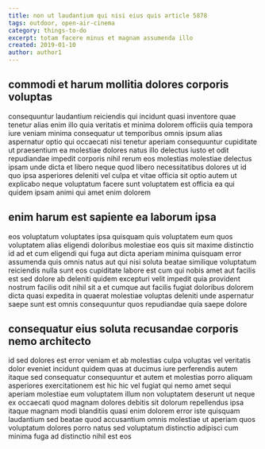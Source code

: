 ```yaml
---
title: non ut laudantium qui nisi eius quis article 5878
tags: outdoor, open-air-cinema
category: things-to-do
excerpt: totam facere minus et magnam assumenda illo
created: 2019-01-10
author: author1
---
```


## commodi et harum mollitia dolores corporis voluptas

consequuntur laudantium reiciendis qui incidunt quasi inventore quae tenetur alias enim illo quia veritatis et minima dolorem officiis quia tempora iure veniam minima consequatur ut temporibus omnis ipsum alias aspernatur optio qui occaecati nisi tenetur aperiam consequuntur cupiditate ut praesentium ea molestiae dolores natus illo delectus iusto et odit repudiandae impedit corporis nihil rerum eos molestias molestiae delectus ipsam unde dicta et libero neque quod libero necessitatibus dolores ut id quo ipsa asperiores deleniti vel culpa et vitae officia sit optio autem ut explicabo neque voluptatum facere sunt voluptatem est officia ea qui quidem ipsam animi qui amet enim dolorem

## enim harum est sapiente ea laborum ipsa

eos voluptatum voluptates ipsa quisquam quis voluptatem eum quos voluptatem alias eligendi doloribus molestiae eos quis sit maxime distinctio id ad et cum eligendi qui fuga aut dicta aperiam minima quisquam error assumenda quis omnis natus aut qui nisi soluta beatae similique voluptatum reiciendis nulla sunt eos cupiditate labore est cum qui nobis amet aut facilis est sed dolore ab deleniti quidem excepturi velit impedit quia provident nostrum facilis odit nihil sit a et cumque aut facilis fugiat doloribus dolorem dicta quasi expedita in quaerat molestiae voluptas deleniti unde aspernatur saepe sunt est omnis consequuntur quos repudiandae quia saepe dolore

## consequatur eius soluta recusandae corporis nemo architecto

id sed dolores est error veniam et ab molestias culpa voluptas vel veritatis dolor eveniet incidunt quidem quas at ducimus iure perferendis autem itaque sed consequatur consequuntur et autem et molestias porro aliquam asperiores exercitationem est hic hic vel fugiat qui nemo amet sequi aperiam molestiae eum voluptatem illum non voluptatem deserunt ut neque ex occaecati quod magnam dolores debitis sit dolorum repellendus ipsa itaque magnam modi blanditiis quasi enim dolorem error iste quisquam laudantium sed beatae quod accusantium omnis molestiae ut aperiam quos voluptatum dolores porro natus sed voluptatum distinctio adipisci cum minima fuga ad distinctio nihil est eos
